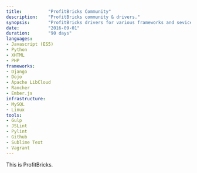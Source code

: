 ```yaml
---
title: 			"ProfitBricks Community"
description:	"ProfitBricks community & drivers."
synopsis:		"ProfitBricks drivers for various frameworks and sevices."
date:			"2016-09-01"
duration:		"90 days"
languages:	
- Javascript (ES5)
- Python
- XHTML
- PHP
frameworks:
- Django
- Dojo
- Apache LibCloud
- Rancher
- Ember.js
infrastructure:
- MySQL
- Linux
tools:
- Gulp
- JSLint
- Pylint
- Github
- Sublime Text
- Vagrant
---
```


This is ProfitBricks.